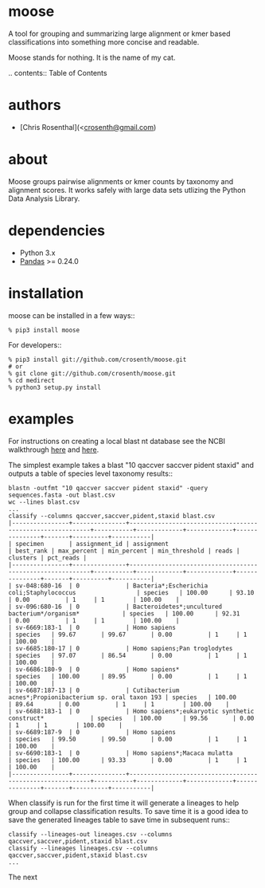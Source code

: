 moose
=====

A tool for grouping and summarizing large alignment or kmer based
classifications into something more concise and readable.

Moose stands for nothing.  It is the name of my cat.

.. contents:: Table of Contents

authors
=======

* [Chris Rosenthal](<crosenth@gmail.com)

about
=====

Moose groups pairwise alignments or kmer counts by taxonomy and alignment 
scores.  It works safely with large data sets utlizing the Python Data 
Analysis Library.

dependencies
============

* Python 3.x
* [Pandas](https://pandas.pydata.org/) >= 0.24.0

installation
==============

moose can be installed in a few ways::

  `% pip3 install moose`

For developers::

  ```
  % pip3 install git://github.com/crosenth/moose.git
  # or
  % git clone git://github.com/crosenth/moose.git 
  % cd medirect
  % python3 setup.py install
  ```

examples
========

For instructions on creating a local blast nt database see the NCBI
walkthrough [here](https://www.ncbi.nlm.nih.gov/sites/books/NBK537770/)
and [here](https://www.ncbi.nlm.nih.gov/sites/books/NBK279688/).

The simplest example takes a blast "10 qaccver saccver pident staxid" and
outputs a table of species level taxonomy results::

  ```
  blastn -outfmt "10 qaccver saccver pident staxid" -query sequences.fasta -out blast.csv
  wc --lines blast.csv
  ...
  classify --columns qaccver,saccver,pident,staxid blast.csv
  |----------------+---------------+-----------------------------------------------------------+-----------+-------------+-------------+---------------+-------+----------+-----------|
  | specimen       | assignment_id | assignment                                                | best_rank | max_percent | min_percent | min_threshold | reads | clusters | pct_reads |
  |----------------+---------------+-----------------------------------------------------------+-----------+-------------+-------------+---------------+-------+----------+-----------|
  | sv-048:680-16  | 0             | Bacteria*;Escherichia coli;Staphylococcus                 | species   | 100.00      | 93.10       | 0.00          | 1     | 1        | 100.00    |
  | sv-096:680-16  | 0             | Bacteroidetes*;uncultured bacterium*/organism*            | species   | 100.00      | 92.31       | 0.00          | 1     | 1        | 100.00    |
  | sv-6669:183-1  | 0             | Homo sapiens                                              | species   | 99.67       | 99.67       | 0.00          | 1     | 1        | 100.00    |
  | sv-6685:180-17 | 0             | Homo sapiens;Pan troglodytes                              | species   | 97.07       | 86.54       | 0.00          | 1     | 1        | 100.00    |
  | sv-6686:180-9  | 0             | Homo sapiens*                                             | species   | 100.00      | 89.95       | 0.00          | 1     | 1        | 100.00    |
  | sv-6687:187-13 | 0             | Cutibacterium acnes*;Propionibacterium sp. oral taxon 193 | species   | 100.00      | 89.64       | 0.00          | 1     | 1        | 100.00    |
  | sv-6688:183-1  | 0             | Homo sapiens*;eukaryotic synthetic construct*             | species   | 100.00      | 99.56       | 0.00          | 1     | 1        | 100.00    |
  | sv-6689:187-9  | 0             | Homo sapiens                                              | species   | 99.50       | 99.50       | 0.00          | 1     | 1        | 100.00    |
  | sv-6690:183-1  | 0             | Homo sapiens*;Macaca mulatta                              | species   | 100.00      | 93.33       | 0.00          | 1     | 1        | 100.00    |
  |----------------+---------------+-----------------------------------------------------------+-----------+-------------+-------------+---------------+-------+----------+-----------|
  ```
When classify is run for the first time it will generate a lineages
to help group and collapse classification results.  To save time it is a good 
idea to save the generated lineages table to save time in subsequent runs::

  ```
  classify --lineages-out lineages.csv --columns qaccver,saccver,pident,staxid blast.csv
  classify --lineages lineages.csv --columns qaccver,saccver,pident,staxid blast.csv
  ...
  ```

The next
